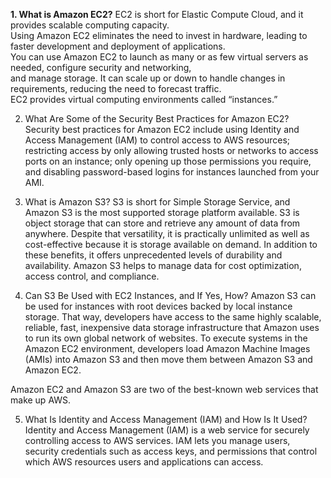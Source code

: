 **1. What is Amazon EC2?**
EC2 is short for Elastic Compute Cloud, and it provides scalable computing capacity. <br>
Using Amazon EC2 eliminates the need to invest in hardware, leading to faster development and deployment of applications. <br>
You can use Amazon EC2 to launch as many or as few virtual servers as needed, configure security and networking, <br>
and manage storage. It can scale up or down to handle changes in requirements, reducing the need to forecast traffic. <br>
EC2 provides virtual computing environments called “instances.”

2. What Are Some of the Security Best Practices for Amazon EC2?
Security best practices for Amazon EC2 include using Identity and Access Management (IAM) to control access to AWS resources; restricting access by only allowing trusted hosts or networks to access ports on an instance; only opening up those permissions you require, and disabling password-based logins for instances launched from your AMI.

3. What is Amazon S3? 
S3 is short for Simple Storage Service, and Amazon S3 is the most supported storage platform available. S3 is object storage that can store and retrieve any amount of data from anywhere. Despite that versatility, it is practically unlimited as well as cost-effective because it is storage available on demand. In addition to these benefits, it offers unprecedented levels of durability and availability. Amazon S3 helps to manage data for cost optimization, access control, and compliance. 

4. Can S3 Be Used with EC2 Instances, and If Yes, How?
Amazon S3 can be used for instances with root devices backed by local instance storage. That way, developers have access to the same highly scalable, reliable, fast, inexpensive data storage infrastructure that Amazon uses to run its own global network of websites. To execute systems in the Amazon EC2 environment, developers load Amazon Machine Images (AMIs) into Amazon S3 and then move them between Amazon S3 and Amazon EC2.

Amazon EC2 and Amazon S3 are two of the best-known web services that make up AWS.

5. What Is Identity and Access Management (IAM) and How Is It Used?
Identity and Access Management (IAM) is a web service for securely controlling access to AWS services. IAM lets you manage users, security credentials such as access keys, and permissions that control which AWS resources users and applications can access.
